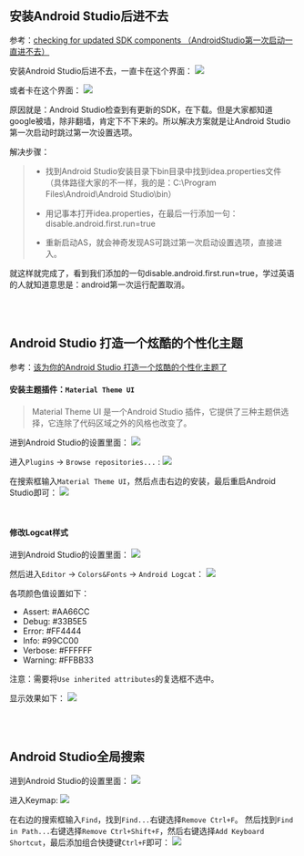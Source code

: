 ## 安装Android Studio后进不去
参考：[checking for updated SDK components （AndroidStudio第一次启动一直进不去）](http://blog.csdn.net/u013647382/article/details/46529649)

安装Android Studio后进不去，一直卡在这个界面：
![](2017-12-16_203647.png)

或者卡在这个界面：
![](20150617083833759.png)

原因就是：Android Studio检查到有更新的SDK，在下载。但是大家都知道google被墙，除非翻墙，肯定下不下来的。所以解决方案就是让Android Studio第一次启动时跳过第一次设置选项。

解决步骤：
> - 找到Android Studio安装目录下bin目录中找到idea.properties文件（具体路径大家的不一样，我的是：C:\Program Files\Android\Android Studio\bin）
>
>- 用记事本打开idea.properties，在最后一行添加一句：disable.android.first.run=true
>
>- 重新启动AS，就会神奇发现AS可跳过第一次启动设置选项，直接进入。

就这样就完成了，看到我们添加的一句disable.android.first.run=true，学过英语的人就知道意思是：android第一次运行配置取消。


<br>
<br>


## Android Studio 打造一个炫酷的个性化主题
参考：[该为你的Android Studio 打造一个炫酷的个性化主题了](http://www.jianshu.com/p/e02ee207d9c4)

#### 安装主题插件：``Material Theme UI``
> Material Theme UI 是一个Android Studio 插件，它提供了三种主题供选择，它连除了代码区域之外的风格也改变了。

进到Android Studio的设置里面：
![](2017-12-18_091408.png)

进入``Plugins`` -> ``Browse repositories...`` :
![](2017-12-18_091538.png)

在搜索框输入``Material Theme UI``，然后点击右边的安装，最后重启Android Studio即可：
![](2017-12-18_091710.png)


<br>


#### 修改Logcat样式

进到Android Studio的设置里面：
![](2017-12-18_091408.png)

然后进入``Editor`` -> ``Colors&Fonts`` -> ``Android Logcat``：
![](2017-12-18_092154.png)

各项颜色值设置如下：
- Assert: #AA66CC
- Debug: #33B5E5
- Error: #FF4444
- Info: #99CC00
- Verbose: #FFFFFF
- Warning: #FFBB33

注意：需要将``Use inherited attributes``的复选框不选中。

显示效果如下：
![](2017-12-18_092318.png)

<br>
<br>

## Android Studio全局搜索
进到Android Studio的设置里面：
![](2017-12-18_091408.png)

进入Keymap:
![](2017-12-18_100913.png)

在右边的搜索框输入``Find``，找到``Find...``右键选择``Remove Ctrl+F``。
然后找到``Find in Path...``右键选择``Remove Ctrl+Shift+F``，然后右键选择``Add Keyboard Shortcut``，最后添加组合快捷键``Ctrl+F``即可：
![](2017-12-18_101121.png)

<br>
<br>
<br>
<br>
<br>
<br>

